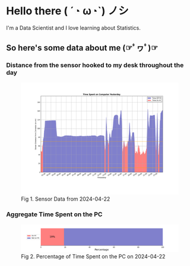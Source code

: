 
# Hello there ( ´◔ ω◔`) ノシ

I'm a Data Scientist and I love learning about Statistics.

## So here's some data about me (☞ﾟヮﾟ)☞


### Distance from the sensor hooked to my desk throughout the day
<figure>
  <picture>
    <source media="(prefers-color-scheme: dark)" srcset="Pi/readme/graphs/lineplot/dark-plot-2024-04-22.png">
    <source media="(prefers-color-scheme: light)" srcset="Pi/readme/graphs/lineplot/light-plot-2024-04-22.png">
    <img alt="Shows a black logo in light color mode and a white one in dark color mode." src="Pi/readme/graphs/lineplot/light-plot-2024-04-22.png">
  </picture>
  <figcaption>Fig 1. Sensor Data from 2024-04-22</figcaption>
</figure>



### Aggregate Time Spent on the PC
<figure>
  <picture>
    <source media="(prefers-color-scheme: dark)" srcset="Pi/readme/graphs/barplot/dark-plot-2024-04-22.png">
    <source media="(prefers-color-scheme: light)" srcset="Pi/readme/graphs/barplot/light-plot-2024-04-22.png">
    <img alt="Shows a black logo in light color mode and a white one in dark color mode." src="Pi/readme/graphs/barplot/light-plot-2024-04-22.png">
  </picture>
  <figcaption>Fig 2. Percentage of Time Spent on the PC on 2024-04-22</figcaption>
</figure>
